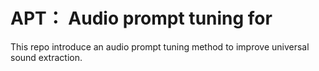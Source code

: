 # APT： Audio prompt tuning for 
This repo introduce an audio prompt tuning method to improve universal sound extraction. 
